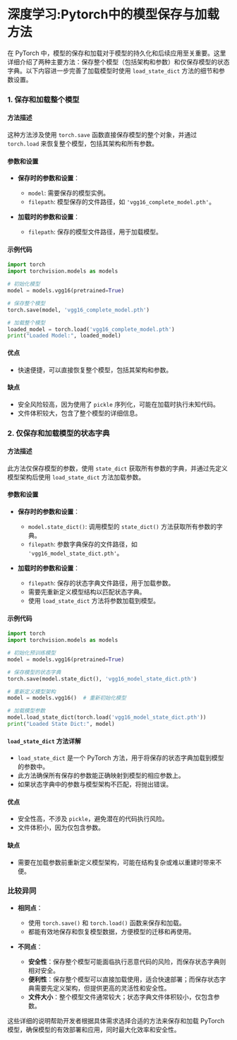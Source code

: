 # 深度学习:Pytorch中的模型保存与加载方法

在 PyTorch 中，模型的保存和加载对于模型的持久化和后续应用至关重要。这里详细介绍了两种主要方法：保存整个模型（包括架构和参数）和仅保存模型的状态字典。以下内容进一步完善了加载模型时使用 `load_state_dict` 方法的细节和参数设置。

### 1. 保存和加载整个模型

#### 方法描述
这种方法涉及使用 `torch.save` 函数直接保存模型的整个对象，并通过 `torch.load` 来恢复整个模型，包括其架构和所有参数。

#### 参数和设置
- **保存时的参数和设置**：
  - `model`: 需要保存的模型实例。
  - `filepath`: 模型保存的文件路径，如 `'vgg16_complete_model.pth'`。
  
- **加载时的参数和设置**：
  - `filepath`: 保存的模型文件路径，用于加载模型。

#### 示例代码
```python
import torch
import torchvision.models as models

# 初始化模型
model = models.vgg16(pretrained=True)

# 保存整个模型
torch.save(model, 'vgg16_complete_model.pth')

# 加载整个模型
loaded_model = torch.load('vgg16_complete_model.pth')
print("Loaded Model:", loaded_model)
```

#### 优点
- 快速便捷，可以直接恢复整个模型，包括其架构和参数。

#### 缺点
- 安全风险较高，因为使用了 `pickle` 序列化，可能在加载时执行未知代码。
- 文件体积较大，包含了整个模型的详细信息。

### 2. 仅保存和加载模型的状态字典

#### 方法描述
此方法仅保存模型的参数，使用 `state_dict` 获取所有参数的字典，并通过先定义模型架构后使用 `load_state_dict` 方法加载参数。

#### 参数和设置
- **保存时的参数和设置**：
  - `model.state_dict()`: 调用模型的 `state_dict()` 方法获取所有参数的字典。
  - `filepath`: 参数字典保存的文件路径，如 `'vgg16_model_state_dict.pth'`。

- **加载时的参数和设置**：
  - `filepath`: 保存的状态字典文件路径，用于加载参数。
  - 需要先重新定义模型结构以匹配状态字典。
  - 使用 `load_state_dict` 方法将参数加载到模型。

#### 示例代码
```python
import torch
import torchvision.models as models

# 初始化预训练模型
model = models.vgg16(pretrained=True)

# 保存模型的状态字典
torch.save(model.state_dict(), 'vgg16_model_state_dict.pth')

# 重新定义模型架构
model = models.vgg16()  # 重新初始化模型

# 加载模型参数
model.load_state_dict(torch.load('vgg16_model_state_dict.pth'))
print("Loaded State Dict:", model)
```

#### `load_state_dict` 方法详解
- `load_state_dict` 是一个 PyTorch 方法，用于将保存的状态字典加载到模型的参数中。
- 此方法确保所有保存的参数能正确映射到模型的相应参数上。
- 如果状态字典中的参数与模型架构不匹配，将抛出错误。

#### 优点
- 安全性高，不涉及 `pickle`，避免潜在的代码执行风险。
- 文件体积小，因为仅包含参数。

#### 缺点
- 需要在加载参数前重新定义模型架构，可能在结构复杂或难以重建时带来不便。

### 比较异同

- **相同点**：
  - 使用 `torch.save()` 和 `torch.load()` 函数来保存和加载。
  - 都能有效地保存和恢复模型数据，方便模型的迁移和再使用。

- **不同点**：
  - **安全性**：保存整个模型可能面临执行恶意代码的风险，而保存状态字典则相对安全。
  - **便利性**：保存整个模型可以直接加载使用，适合快速部署；而保存状态字典需要先定义架构，但提供更高的灵活性和安全性。
  - **文件大小**：整个模型文件通常较大；状态字典文件体积较小，仅包含参数。

这些详细的说明帮助开发者根据具体需求选择合适的方法来保存和加载 PyTorch 模型，确保模型的有效部署和应用，同时最大化效率和安全性。